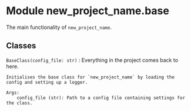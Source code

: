 Module new_project_name.base
============================
The main functionality of `new_project_name`.

Classes
-------

`BaseClass(config_file: str)`
:   Everything in the project comes back to here.
    
    Initialises the base class for `new_project_name` by loading the config and setting up a logger.
    
    Args:
        config_file (str): Path to a config file containing settings for the class.